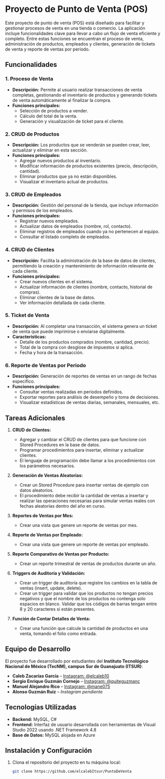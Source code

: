 # Proyecto de Punto de Venta (POS)

Este proyecto de punto de venta (POS) está diseñado para facilitar y gestionar procesos de venta en una tienda o comercio. La aplicación incluye funcionalidades clave para llevar a cabo un flujo de venta eficiente y completo. Entre estas funciones se encuentran el proceso de venta, administración de productos, empleados y clientes, generación de tickets de venta y reporte de ventas por periodo.

## Funcionalidades

### 1. Proceso de Venta
- **Descripción:** Permite al usuario realizar transacciones de venta completas, gestionando el inventario de productos y generando tickets de venta automáticamente al finalizar la compra.
- **Funciones principales:**
  - Selección de productos a vender.
  - Cálculo del total de la venta.
  - Generación y visualización de ticket para el cliente.

### 2. CRUD de Productos
- **Descripción:** Los productos que se venderán se pueden crear, leer, actualizar y eliminar en esta sección.
- **Funciones principales:**
  - Agregar nuevos productos al inventario.
  - Modificar información de productos existentes (precio, descripción, cantidad).
  - Eliminar productos que ya no están disponibles.
  - Visualizar el inventario actual de productos.

### 3. CRUD de Empleados
- **Descripción:** Gestión del personal de la tienda, que incluye información y permisos de los empleados.
- **Funciones principales:**
  - Registrar nuevos empleados.
  - Actualizar datos de empleados (nombre, rol, contacto).
  - Eliminar registros de empleados cuando ya no pertenecen al equipo.
  - Consultar el listado completo de empleados.

### 4. CRUD de Clientes
- **Descripción:** Facilita la administración de la base de datos de clientes, permitiendo la creación y mantenimiento de información relevante de cada cliente.
- **Funciones principales:**
  - Crear nuevos clientes en el sistema.
  - Actualizar información de clientes (nombre, contacto, historial de compras).
  - Eliminar clientes de la base de datos.
  - Ver información detallada de cada cliente.

### 5. Ticket de Venta
- **Descripción:** Al completar una transacción, el sistema genera un ticket de venta que puede imprimirse o enviarse digitalmente.
- **Características:**
  - Detalle de los productos comprados (nombre, cantidad, precio).
  - Total de la compra con desglose de impuestos si aplica.
  - Fecha y hora de la transacción.

### 6. Reporte de Ventas por Periodo
- **Descripción:** Generación de reportes de ventas en un rango de fechas específico.
- **Funciones principales:**
  - Consultar ventas realizadas en periodos definidos.
  - Exportar reportes para análisis de desempeño y toma de decisiones.
  - Visualizar estadísticas de ventas diarias, semanales, mensuales, etc.

## Tareas Adicionales

1. **CRUD de Clientes:**
   - Agregar y cambiar el CRUD de clientes para que funcione con Stored Procedures en la base de datos.
   - Programar procedimientos para insertar, eliminar y actualizar clientes.
   - El lenguaje de programación debe llamar a los procedimientos con los parámetros necesarios.

2. **Generación de Ventas Aleatorias:**
   - Crear un Stored Procedure para insertar ventas de ejemplo con datos aleatorios.
   - El procedimiento debe recibir la cantidad de ventas a insertar y realizar las operaciones necesarias para simular ventas reales con fechas aleatorias dentro del año en curso.

3. **Reportes de Ventas por Mes:**
   - Crear una vista que genere un reporte de ventas por mes.

4. **Reporte de Ventas por Empleado:**
   - Crear una vista que genere un reporte de ventas por empleado.

5. **Reporte Comparativo de Ventas por Producto:**
   - Crear un reporte trimestral de ventas de productos durante un año.

6. **Triggers de Auditoría y Validación:**
   - Crear un trigger de auditoría que registre los cambios en la tabla de ventas (insert, update, delete).
   - Crear un trigger para validar que los productos no tengan precios negativos y que el nombre de los productos no contenga solo espacios en blanco. Validar que los códigos de barras tengan entre 8 y 20 caracteres si están presentes.

7. **Función de Contar Detalles de Venta:**
   - Crear una función que calcule la cantidad de productos en una venta, tomando el folio como entrada.

## Equipo de Desarrollo

El proyecto fue desarrollado por estudiantes del **Instituto Tecnológico Nacional de México (TecNM), campus Sur de Guanajuato (ITSUR)**:

- **Caleb Zacarías García** – [Instagram: @elcaleb10](https://www.instagram.com/elcaleb10)
- **Sergio Enrique Guzmán Cornejo** – [Instagram: @quiteguzmanc](https://www.instagram.com/quiqueguzmanc)
- **Manuel Alejandro Rico** – [Instagram: @mane075](https://www.instagram.com/mane075)
- **Alonso Guzmán Ruiz** – *Instagram pendiente*

## Tecnologías Utilizadas

- **Backend:** MySQL, C#
- **Frontend:** Interfaz de usuario desarrollada con herramientas de Visual Studio 2022 usando .NET Framework 4.8
- **Base de Datos:** MySQL alojada en Azure

## Instalación y Configuración

1. Clona el repositorio del proyecto en tu máquina local:
   ```bash
   git clone https://github.com/elcalebItsur/PuntoDeVenta
